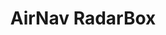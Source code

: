 ---
title: AirNav RadarBox
description: Live Flight Tracker and Airport Status.
url: https://www.radarbox.com/
image:
    # url: '/assets/images/cafe.png'
    # alt: 'Cafe'
tags: ['airport', 'osint', 'track']
listedDate: 2023-11-08
published: true
---